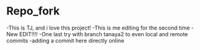 # Repo_fork
 -This is TJ, and i love this project!
 -This is me editing for the second time
 -New EDIT!!!!
 -One last try with branch tanaya2 to even local and remote commits
 -adding a commit here directly online
